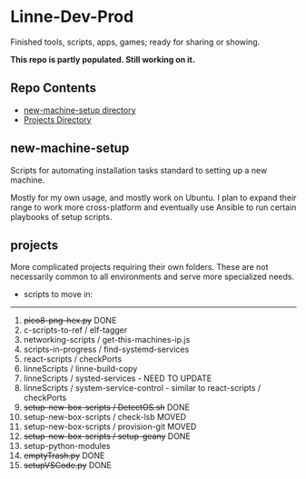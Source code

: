 # Linne-Dev-Prod
Finished tools, scripts, apps, games; ready for sharing or showing.

__This repo is partly populated.  Still working on it.__

## Repo Contents
* [new-machine-setup directory](#new-machine-setup)
* [Projects Directory](#Projects)

## new-machine-setup
Scripts for automating installation tasks standard to setting up a new machine.  

Mostly for my own usage, and mostly work on Ubuntu.  I plan to expand their range
to work more cross-platform and eventually use Ansible to run certain playbooks of 
setup scripts.

## projects
More complicated projects requiring their own folders.  These are not necessarily
common to all environments and serve more specialized needs.


- scripts to move in:
---------------------
1.  ~~pico8-png-hex.py~~                                 DONE
2.  c-scripts-to-ref / elf-tagger
3.  networking-scripts / get-this-machines-ip.js
4.  scripts-in-progress / find-systemd-services
5.  react-scripts / checkPorts
6.  linneScripts / linne-build-copy
7.  linneScripts / systed-services -                 NEED TO UPDATE
8.  linneScripts / system-service-control - similar to react-scripts / checkPorts
9.  ~~setup-new-box-scripts / DetectOS.sh~~               DONE
10.  setup-new-box-scripts / check-lsb                MOVED
11.  setup-new-box-scripts / provision-git            MOVED
12.  ~~setup-new-box-scripts / setup-geany~~              DONE
13.  setup-python-modules 
14.  ~~emptyTrash.py~~                                  DONE
15.  ~~setupVSCode.py~~                                 DONE
